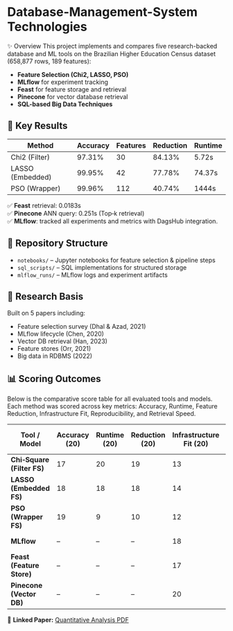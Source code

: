# Database-Management-System Technologies

 ✨ Overview
This project implements and compares five research-backed database and ML tools on the Brazilian Higher Education Census dataset (658,877 rows, 189 features):
- **Feature Selection (Chi2, LASSO, PSO)**
- **MLflow** for experiment tracking
- **Feast** for feature storage and retrieval
- **Pinecone** for vector database retrieval
- **SQL-based Big Data Techniques**

## 🚀 Key Results
| Method | Accuracy | Features | Reduction | Runtime |
|--------|----------|----------|-----------|---------|
| Chi2 (Filter) | 97.31% | 30 | 84.13% | 5.72s |
| LASSO (Embedded) | 99.95% | 42 | 77.78% | 74.37s |
| PSO (Wrapper) | 99.96% | 112 | 40.74% | 1444s |

✅ **Feast** retrieval: 0.0183s  
✅ **Pinecone** ANN query: 0.251s (Top‑k retrieval)  
✅ **MLflow**: tracked all experiments and metrics with DagsHub integration.

## 📂 Repository Structure
- `notebooks/` – Jupyter notebooks for feature selection & pipeline steps
- `sql_scripts/` – SQL implementations for structured storage
- `mlflow_runs/` – MLflow logs and experiment artifacts

## 📖 Research Basis
Built on 5 papers including:
- Feature selection survey (Dhal & Azad, 2021)
- MLflow lifecycle (Chen, 2020)
- Vector DB retrieval (Han, 2023)
- Feature stores (Orr, 2021)
- Big data in RDBMS (2022)


## 📊 Scoring Outcomes

Below is the comparative score table for all evaluated tools and models.  
Each method was scored across key metrics: Accuracy, Runtime, Feature Reduction, Infrastructure Fit, Reproducibility, and Retrieval Speed.

| Tool / Model | Accuracy (20) | Runtime (20) | Reduction (20) | Infrastructure Fit (20) | Reproducibility (20) | Retrieval Speed (20) | **Total Score** |
|--------------|---------------|--------------|----------------|--------------------------|-----------------------|----------------------|-----------------|
| **Chi‑Square (Filter FS)** | 17 | 20 | 19 | 13 | 14 | – | **83 / 100** |
| **LASSO (Embedded FS)** | 18 | 18 | 18 | 14 | 16 | – | **84 / 100** |
| **PSO (Wrapper FS)** | 19 | 9 | 10 | 12 | 15 | – | **65 / 100** |
| **MLflow** | – | – | – | 18 | 20 | – | **58 / 60** |
| **Feast (Feature Store)** | – | – | – | 17 | 19 | 17 | **70 / 80** |
| **Pinecone (Vector DB)** | – | – | – | 20 | 16 | 20 | **71 / 80** |




📎 **Linked Paper:** [Quantitative Analysis PDF](https://docs.google.com/document/d/1HNPK9bbwFek4TB4mbtCXFit6HCxBlQoKzFH8kwhvqjo/edit?usp=drivesdk)
